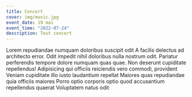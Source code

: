 ```yaml
---
title: Concert
cover: img/music.jpg
event_date: 19 mai
event_time: "2022-07-24" 
description: Test concert 
---
```

Lorem repudiandae numquam doloribus suscipit odit A facilis delectus ad architecto error. Odit impedit nihil doloribus nulla nostrum odit. Pariatur perferendis tempore dolore numquam quas quae. Non deserunt cupiditate repellendus!
Adipisicing qui officiis reiciendis vero commodi, provident Veniam cupiditate illo iusto laudantium repellat Maiores quas repudiandae quia officiis maiores Porro optio corporis optio quod accusantium repellendus quaerat Voluptatem natus odit
